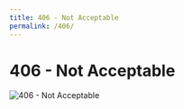 ```yaml
---
title: 406 - Not Acceptable
permalink: /406/
---
```

# 406 - Not Acceptable  
![406 - Not Acceptable](http://i.imgur.com/QkvNs5z.jpg)  
